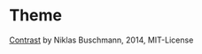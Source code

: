 
# Theme

[Contrast](https://github.com/niklasbuschmann/contrast) by 
Niklas Buschmann, 2014, MIT-License
